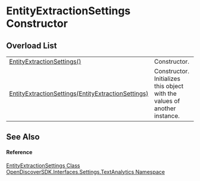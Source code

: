 # EntityExtractionSettings Constructor


## Overload List
<table>
<tr>
<td><a href="25653fd9-c5de-f0f9-b2b6-cf7cff80c024">EntityExtractionSettings()</a></td>
<td>Constructor.</td></tr>
<tr>
<td><a href="a3385e3f-ddfe-7c01-1ef9-b1ec60eef5c9">EntityExtractionSettings(EntityExtractionSettings)</a></td>
<td>Constructor. Initializes this object with the values of another instance.</td></tr>
</table>

## See Also


#### Reference
<a href="ec55b021-9975-fde7-8194-2e5ebc6ce775">EntityExtractionSettings Class</a>  
<a href="426e0aba-3c94-7f71-597c-2ec5efa7782b">OpenDiscoverSDK.Interfaces.Settings.TextAnalytics Namespace</a>  
